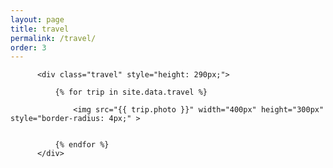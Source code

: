 ```yaml
---
layout: page
title: travel
permalink: /travel/
order: 3
---
```


<div id="body">
  <div id="main">
  	
	  	  <div class="travel" style="height: 290px;">

			  {% for trip in site.data.travel %}

			      <img src="{{ trip.photo }}" width="400px" height="300px" style="border-radius: 4px;" >
			     

			  {% endfor %}
		  </div>
	

  </div>
</div>

<script type="text/javascript">
    var index = 0;

    function flipPhotos(){ 
      [].forEach.call(document.images,function (v,i) { document.images[i].hidden = i!==index;});
      index = (index+1) % document.images.length;
    }

    window.onload = function () {
 
    	setInterval(flipPhotos, 1000),hideTd("travel")};

    
    function hideTd(className){
	    var elements = document.getElementsByClassName(className);

	    //elements[1].style.display = 'none'; 
	    console.log("length",elements.length);
	    for(var i = 0, length = elements.length; i < length; i++) {
	      
	       elements[i].style.display = 'block'; 
	    }
 	}
 </script>